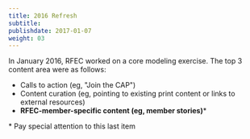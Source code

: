 ```yaml
---
title: 2016 Refresh
subtitle:
publishdate: 2017-01-07
weight: 03
---
```


In January 2016, RFEC worked on a core modeling exercise. The top 3 content area were as follows:

* Calls to action (eg, "Join the CAP")
* Content curation (eg, pointing to existing print content or links to external resources)
* **RFEC-member-specific content (eg, member stories)**\*

<span class="footnote fragment">\* Pay special attention to this last item</span>